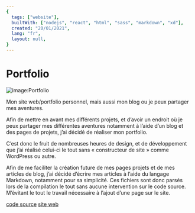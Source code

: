 ```yaml
---
{
  tags: ["website"],
  builtWith: ["nodejs", "react", "html", "sass", "markdown", "xd"],
  created: "20/01/2021",
  lang: "fr",
  layout: null,
}
---
```


# Portfolio

![image:Portfolio](https://i.imgur.com/neexUOB.png)

Mon site web/portfolio personnel, mais aussi mon blog ou je peux partager mes aventures.

Afin de mettre en avant mes différents projets, et d’avoir un endroit où je peux partager mes différentes aventures notamment à l’aide d’un blog et des pages de projets, j’ai décidé de réaliser mon portfolio.

C’est donc le fruit de nombreuses heures de design, et de développement que j’ai réalisé celui-ci le tout sans « constructeur de site » comme WordPress ou autre.

Afin de me faciliter la création future de mes pages projets et de mes articles de blog, j’ai décidé d’écrire mes articles à l’aide du langage Markdown, notamment pour sa simplicité. Ces fichiers sont donc parsés lors de la compilation le tout sans aucune intervention sur le code source. M’évitant le tout le travail nécessaire à l’ajout d’une page sur le site. 

[code source](https://github.com/LeGmask/portfolio/)
[site web](https://evann.tech/)
